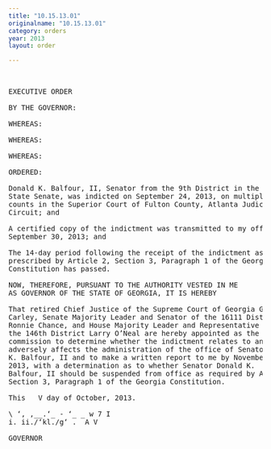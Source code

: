 ```yaml
---
title: "10.15.13.01"
originalname: "10.15.13.01"
category: orders
year: 2013
layout: order

---
```

<pre>
 

EXECUTIVE ORDER

BY THE GOVERNOR:

WHEREAS:

WHEREAS:

WHEREAS:

ORDERED:

Donald K. Balfour, II, Senator from the 9th District in the Georgia
State Senate, was indicted on September 24, 2013, on multiple
counts in the Superior Court of Fulton County, Atlanta Judicial
Circuit; and

A certified copy of the indictment was transmitted to my office on
September 30, 2013; and

The 14-day period following the receipt of the indictment as
prescribed by Article 2, Section 3, Paragraph 1 of the Georgia
Constitution has passed.

NOW, THEREFORE, PURSUANT TO THE AUTHORITY VESTED IN ME
AS GOVERNOR OF THE STATE OF GEORGIA, IT IS HEREBY

That retired Chief Justice of the Supreme Court of Georgia George
Carley, Senate Majority Leader and Senator of the 16111 District
Ronnie Chance, and House Majority Leader and Representative of
the 146th District Larry O’Neal are hereby appointed as the review
commission to determine whether the indictment relates to and
adversely affects the administration of the office of Senator Donald
K. Balfour, II and to make a written report to me by November 15,
2013, with a determination as to whether Senator Donald K.
Balfour, II should be suspended from office as required by Article 2,
Section 3, Paragraph 1 of the Georgia Constitution.

This   V day of October, 2013.

\ ‘, ,__.‘_ - ‘_ _ w 7 I
i. ii./‘kl./g‘ .  A V

GOVERNOR

</pre>

